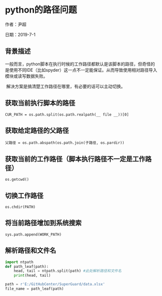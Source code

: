 # python的路径问题

作者：尹超

日期：2019-7-1

## 背景描述

​	一般而言，python脚本在执行时候的工作路径都默认是该脚本的路径，但奇怪的是使用不同IDE（比如spyder）这一点不一定能保证。从而导致使用相对路径导入模块或读写数据失败。

​	解决方案是搞清楚工作路径在哪里，有必要的话可以主动切换。

## 获取当前执行脚本的路径

```
CUR_PATH = os.path.split(os.path.realpath(__ file __))[0]
```

## 获取给定路径的父路径

```
父路径 = os.path.abspath(os.path.join(子路径, os.pardir))
```

## 获取当前的工作路径（脚本执行路径不一定是工作路径）

```
os.getcwd() 
```

## 切换工作路径

```
os.chdir(PATH)
```

## 将当前路径增加到系统搜索

```
sys.path.append(WORK_PATH)
```

## 解析路径和文件名

```python
import ntpath
def path_leaf(path):
    head, tail = ntpath.split(path) #此处解析路径和文件名
    print(head, tail)

path = r'E:/GitHubCenter/SuperGuard/data.xlsx'
file_name = path_leaf(path)
```

